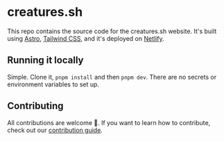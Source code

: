 # creatures.sh

This repo contains the source code for the creatures.sh website. It's built
using [Astro](https://astro.build/), [Tailwind CSS](https://tailwindcss.com/),
and it's deployed on [Netlify](https://www.netlify.com/).

## Running it locally

Simple. Clone it, `pnpm install` and then `pnpm dev`. There are no secrets or
environment variables to set up.

## Contributing

All contributions are welcome 💖. If you want to learn how to contribute, check
out our [contribution guide](./CONTRIBUTING.md).
